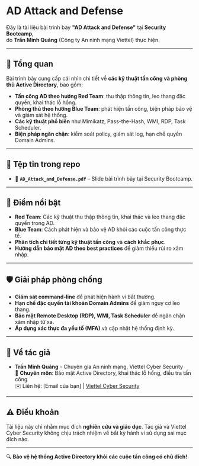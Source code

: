 # AD Attack and Defense

Đây là tài liệu bài trình bày **"AD Attack and Defense"** tại **Security Bootcamp**,  
do **Trần Minh Quảng** (Công ty An ninh mạng Viettel) thực hiện.

---

## 📌 Tổng quan
Bài trình bày cung cấp cái nhìn chi tiết về **các kỹ thuật tấn công và phòng thủ Active Directory**, bao gồm:
- **Tấn công AD theo hướng Red Team**: thu thập thông tin, leo thang đặc quyền, khai thác lỗ hổng.
- **Phòng thủ theo hướng Blue Team**: phát hiện tấn công, biện pháp bảo vệ và giám sát hệ thống.
- **Các kỹ thuật phổ biến** như Mimikatz, Pass-the-Hash, WMI, RDP, Task Scheduler.
- **Biện pháp ngăn chặn**: kiểm soát policy, giám sát log, hạn chế quyền Domain Admins.

---

## 📂 Tệp tin trong repo
- 📄 **`AD_Attack_and_Defense.pdf`** – Slide bài trình bày tại Security Bootcamp.

---

## 🚀 Điểm nổi bật
- **Red Team**: Các kỹ thuật thu thập thông tin, khai thác và leo thang đặc quyền trong AD.
- **Blue Team**: Cách phát hiện và bảo vệ AD khỏi các cuộc tấn công thực tế.
- **Phân tích chi tiết từng kỹ thuật tấn công** và **cách khắc phục**.
- **Hướng dẫn bảo mật AD theo best practices** để giảm thiểu rủi ro xâm nhập.

---

## 🛡 Giải pháp phòng chống
- **Giám sát command-line** để phát hiện hành vi bất thường.
- **Hạn chế đặc quyền tài khoản Domain Admins** để giảm nguy cơ leo thang.
- **Bảo mật Remote Desktop (RDP), WMI, Task Scheduler** để ngăn chặn xâm nhập từ xa.
- **Áp dụng xác thực đa yếu tố (MFA)** và cập nhật hệ thống định kỳ.

---

## 📢 Về tác giả
- **Trần Minh Quảng** - Chuyên gia An ninh mạng, Viettel Cyber Security  
  📍 **Chuyên môn**: Bảo mật Active Directory, khai thác lỗ hổng, điều tra tấn công  
  ✉️ Liên hệ: [Email của bạn] | [Viettel Cyber Security](https://viettelcybersecurity.com)

---

## ⚠️ Điều khoản
Tài liệu này chỉ nhằm mục đích **nghiên cứu và giáo dục**. Tác giả và Viettel Cyber Security không chịu trách nhiệm về bất kỳ hành vi sử dụng sai mục đích nào.

---

🔍 **Bảo vệ hệ thống Active Directory khỏi các cuộc tấn công có chủ đích!**
